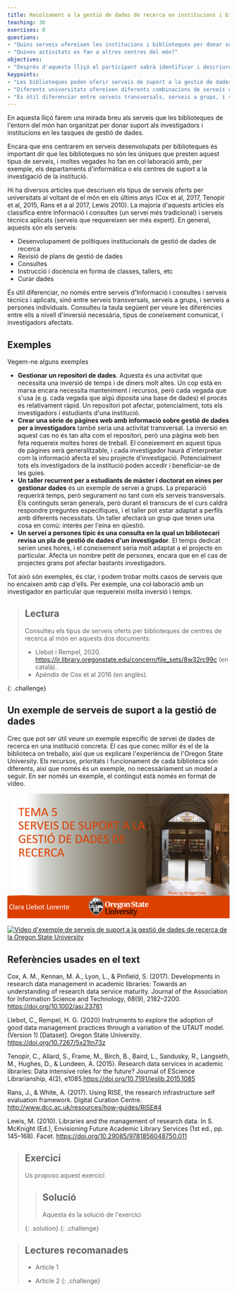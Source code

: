 ```yaml
---
title: Recolzament a la gestió de dades de recerca en institucions i biblioteques.
teaching: 30
exercises: 0
questions:
- "Quins serveis ofereixen les institucions i biblioteques per donar suport a la gestió de dades de recerca?"
- "Quines activitats es fan a altres centres del món?"
objectives:
- "Després d'aquesta lliçó el participant sabrà identificar i descriure activitats realitzades en biblioteques del món amb l'objectiu de donar suport als investigadors en la gestió de dades de recerca"
keypoints:
- "Les biblioteques poden oferir serveis de suport a la gestió de dades de recerca, moltes vegades en col·laboració amb altres centres o unitats del centre d'investigació"
- "Diferents universitats ofereixen diferents combinacions de serveis d'informació i consultes, i serveis tècnics aplicats"
- "És útil diferenciar entre serveis transversals, serveis a grups, i serveis a persones individuals"
---
```


En aquesta lliçó farem una mirada breu als serveis que les biblioteques de l'entorn del món han organitzat per donar suport als investigadors i institucions en les tasques de gestió de dades.
 
Encara que ens centrarem en serveis desenvolupats per biblioteques és important dir que les biblioteques no són les úniques que presten aquest tipus de serveis, i moltes vegades ho fan en col·laboració amb, per exemple, els departaments d'informàtica o els centres de suport a la investigació de la institució.
 
Hi ha diversos articles que descriuen els tipus de serveis oferts per universitats al voltant de el món en els últims anys (Cox et al, 2017, Tenopir et al, 2015, Rans et a al 2017, Lewis 2010). La majoria d'aquests articles els classifica entre Informació i consultes (un servei més tradicional) i serveis tècnics aplicats (serveis que requereixen ser més expert). En general, aquests són els serveis:
* Desenvolupament de polítiques institucionals de gestió de dades de recerca
* Revisió de plans de gestió de dades
* Consultes
* Instrucció i docència en forma de classes, tallers, etc
* Curar dades

És útil diferenciar, no només entre serveis d'Informació i consultes i serveis tècnics i aplicats, sinó entre serveis transversals, serveis a grups, i serveis a persones individuals. Consulteu la taula següent per veure les diferències entre ells a nivell d'inversió necessària, tipus de coneixement comunicat, i investigadors afectats.

## Exemples

Vegem-ne alguns exemples
* **Gestionar un repositori de dades**. Aquesta és una activitat que necessita una inversió de temps i de diners molt altes. Un cop està en marxa encara necessita manteniment i recursos, però cada vegada que s'usa (e.g. cada vegada que algú diposita una base de dades) el procés és relativament ràpid. Un repositori pot afectar, potencialment, tots els investigadors i estudiants d'una institució.
* **Crear una sèrie de pàgines web amb informació sobre gestió de dades per a investigadors** també seria una activitat transversal. La inversió en aquest cas no és tan alta com el repositori, però una pàgina web ben feta requereix moltes hores de treball. El coneixement en aquest tipus de pàgines serà generalitzable, i cada investigador haurà d'interpretar com la informació afecta el seu projecte d'investigació. Potencialment tots els investigadors de la institució poden accedir i beneficiar-se de les guies.
* **Un taller recurrent per a estudiants de màster i doctorat en eines per gestionar dades** és un exemple de servei a grups. La preparació requerirà temps, però segurament no tant com els serveis transversals. Els continguts seran generals, però durant el transcurs de el curs caldrà respondre preguntes específiques, i el taller pot estar adaptat a perfils amb diferents necessitats. Un taller afectarà un grup que tenen una cosa en comú: interès per l'eina en qüestió.
* **Un servei a persones típic és una consulta en la qual un bibliotecari revisa un pla de gestió de dades d'un investigador**. El temps dedicat serien unes hores, i el coneixement seria molt adaptat a el projecte en particular. Afecta un nombre petit de persones, encara que en el cas de projectes grans pot afectar bastants investigadors.

Tot això són exemples, és clar, i podem trobar molts casos de serveis que no encaixen amb cap d'ells. Per exemple, una col·laboració amb un investigador en particular que requereixi molta inversió i temps.


> ## Lectura
> 
> Consulteu els tipus de serveis oferts per biblioteques de centres de recerca al món en aquests dos documents:
> * Llebot i Rempel, 2020. https://ir.library.oregonstate.edu/concern/file_sets/8w32rc99c (en català).
> * Apèndix de Cox et al 2016 (en anglès).
> 
{: .challenge}


## Un exemple de serveis de suport a la gestió de dades

Crec que pot ser útil veure un exemple específic de servei de dades de recerca en una institució concreta. El cas que conec millor és el de la biblioteca on treballo, així que us explicaré l'experiència de l'Oregon State University. Els recursos, prioritats i funcionament de cada biblioteca són diferents, així que només és un exemple, no necessàriament un model a seguir.
En ser només un exemple, el contingut està només en format de vídeo.

![Video d'exemple de serveis de suport a la gestió de dades de recerca de la Oregon State University](../fig/tema5_contingut1_exemple_serveis_suport_imatge_video.png)

[![Video d'exemple de serveis de suport a la gestió de dades de recerca de la Oregon State University]({../fig/tema5_contingut1_exemple_serveis_suport_imatge_video.png})]({https://drive.google.com/file/d/1vMf_N2C4plJ8wGdPsE_9f9Po3_4lWP3p/view?usp=sharing} "Video d'exemple")

## Referències usades en el text
Cox, A. M., Kennan, M. A., Lyon, L., & Pinfield, S. (2017). Developments in research data management in academic libraries: Towards an understanding of research data service maturity. Journal of the Association for Information Science and Technology, 68(9), 2182–2200. https://doi.org/10.1002/asi.23781

Llebot, C., Rempel, H. G. (2020) Instruments to explore the adoption of good data management practices through a variation of the UTAUT model. (Version 1) [Dataset]. Oregon State University. https://doi.org/10.7267/5x21tn73z

Tenopir, C., Allard, S., Frame, M., Birch, B., Baird, L., Sandusky, R., Langseth, M., Hughes, D., & Lundeen, A. (2015). Research data services in academic libraries: Data intensive roles for the future? Journal of EScience Librarianship, 4(2), e1085.https://doi.org/10.7191/jeslib.2015.1085

Rans, J., & White, A. (2017). Using RISE, the research infrastructure self evaluation framework. Digital Curation Centre. http://www.dcc.ac.uk/resources/how-guides/RISE#4

Lewis, M. (2010). Libraries and the management of research data. In S. McKnight (Ed.), Envisioning Future Academic Library Services (1st ed., pp. 145–168). Facet. https://doi.org/10.29085/9781856048750.011



> ## Exercici
>
> Us proposo aquest exercici
>
> > ## Solució
> >
> > Aquesta és la solució de l'exercici
> >
> {: .solution}
{: .challenge}



> ## Lectures recomanades
>
> *   Article 1
>
> *   Article 2
{: .challenge}
